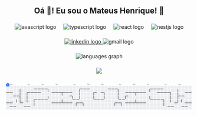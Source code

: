 <h2 align="center">Oá 👋! Eu sou o Mateus Henrique! 🧸</h2>

###

<div align="center">
  <img src="https://cdn.jsdelivr.net/gh/devicons/devicon/icons/javascript/javascript-original.svg" height="30" alt="javascript logo"  />
  <img width="12" />
  <img src="https://cdn.jsdelivr.net/gh/devicons/devicon/icons/typescript/typescript-original.svg" height="30" alt="typescript logo"  />
  <img width="12" />
  <img src="https://cdn.jsdelivr.net/gh/devicons/devicon/icons/react/react-original.svg" height="30" alt="react logo"  />
  <img width="12" />
  <img src="https://cdn.jsdelivr.net/gh/devicons/devicon/icons/nestjs/nestjs-original.svg" height="30" alt="nestjs logo"  />
</div>

###

<div align="center">
  <a href="https://www.linkedin.com/in/mateus-henrique-sisan/" target="_blank">
    <img src="https://img.shields.io/static/v1?message=LinkedIn&logo=linkedin&label=&color=0077B5&logoColor=white&labelColor=&style=for-the-badge" height="35" alt="linkedin logo"  />
  </a>
  <img src="https://img.shields.io/static/v1?message=Gmail&logo=gmail&label=&color=D14836&logoColor=white&labelColor=&style=for-the-badge" height="35" alt="gmail logo"  />
</div>

###

<div align="center">
  <img src="https://github-readme-stats.vercel.app/api/top-langs?username=riqueteus&locale=en&hide_title=false&layout=compact&card_width=320&langs_count=5&theme=dracula&hide_border=false&order=2" height="150" alt="languages graph"  />
</div>

###

<div align="center">
  <img height="200" src="https://media4.giphy.com/media/v1.Y2lkPTc5MGI3NjExZmpydzFuZ2xwOWpiYTB4eTBvNWtxNTFkNDJzeHBmZDdvM2ZhajBxbSZlcD12MV9pbnRlcm5hbF9naWZfYnlfaWQmY3Q9Zw/6ib6KPmkeAjDTxMxij/giphy.gif"  />
</div>

###

<picture>
  <source media="(prefers-color-scheme: dark)" srcset="https://raw.githubusercontent.com/riqueteus/riqueteus/output/pacman-contribution-graph-dark.svg">
  <source media="(prefers-color-scheme: light)" srcset="https://raw.githubusercontent.com/riqueteus/riqueteus/output/pacman-contribution-graph.svg">
  <img alt="pacman contribution graph" src="https://raw.githubusercontent.com/riqueteus/riqueteus/output/pacman-contribution-graph.svg">
</picture>

###

